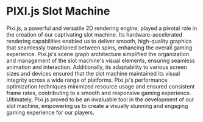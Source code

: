 # PIXI.js Slot Machine

Pixi.js, a powerful and versatile 2D rendering engine, played a pivotal role in the creation of our captivating slot machine. Its hardware-accelerated rendering capabilities enabled us to deliver smooth, high-quality graphics that seamlessly transitioned between spins, enhancing the overall gaming experience. Pixi.js's scene graph architecture simplified the organization and management of the slot machine's visual elements, ensuring seamless animation and interaction. Additionally, its adaptability to various screen sizes and devices ensured that the slot machine maintained its visual integrity across a wide range of platforms. Pixi.js's performance optimization techniques minimized resource usage and ensured consistent frame rates, contributing to a smooth and responsive gaming experience. Ultimately, Pixi.js proved to be an invaluable tool in the development of our slot machine, empowering us to create a visually stunning and engaging gaming experience for our players.
